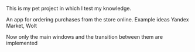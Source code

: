 This is my pet project in which I test my knowledge.

An app for ordering purchases from the store online.
Example ideas Yandex Market, Wolt

Now only the main windows and the transition between them are implemented
